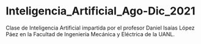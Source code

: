 # Inteligencia_Artificial_Ago-Dic_2021
Clase de Inteligencia Artificial impartida por el profesor Daniel Isaías López Páez en la Facultad de Ingeniería Mecánica y Eléctrica de la UANL.
